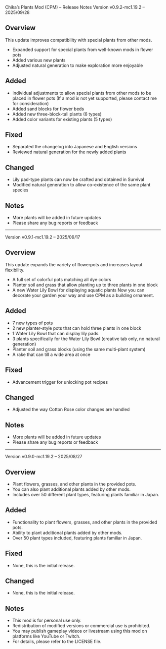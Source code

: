 Chika’s Plants Mod (CPM) – Release Notes
Version v0.9.2-mc1.19.2 – 2025/09/28

## Overview

This update improves compatibility with special plants from other mods.
- Expanded support for special plants from well-known mods in flower pots
- Added various new plants
- Adjusted natural generation to make exploration more enjoyable

## Added

- Individual adjustments to allow special plants from other mods to be placed in flower pots
 (If a mod is not yet supported, please contact me for consideration)
- Added sand blocks for flower beds
- Added new three-block-tall plants (6 types)
- Added color variants for existing plants (5 types)

## Fixed

- Separated the changelog into Japanese and English versions
- Reviewed natural generation for the newly added plants

## Changed

- Lily pad-type plants can now be crafted and obtained in Survival
- Modified natural generation to allow co-existence of the same plant species

## Notes

- More plants will be added in future updates
- Please share any bug reports or feedback

---

Version v0.9.1-mc1.19.2 – 2025/09/17

## Overview

This update expands the variety of flowerpots and increases layout flexibility.
- A full set of colorful pots matching all dye colors
- Planter soil and grass that allow planting up to three plants in one block
- A new Water Lily Bowl for displaying aquatic plants
Now you can decorate your garden your way and use CPM as a building ornament.

## Added

- 7 new types of pots
- 2 new planter-style pots that can hold three plants in one block
- 1 Water Lily Bowl that can display lily pads
- 3 plants specifically for the Water Lily Bowl (creative tab only, no natural generation)
- Planter soil and grass blocks (using the same multi-plant system)
- A rake that can till a wide area at once

## Fixed

- Advancement trigger for unlocking pot recipes

## Changed

- Adjusted the way Cotton Rose color changes are handled

## Notes

- More plants will be added in future updates
- Please share any bug reports or feedback

---
Version v0.9.0-mc1.19.2 – 2025/08/27
## Overview

- Plant flowers, grasses, and other plants in the provided pots.
- You can also plant additional plants added by other mods.
- Includes over 50 different plant types, featuring plants familiar in Japan.

## Added

- Functionality to plant flowers, grasses, and other plants in the provided pots.
- Ability to plant additional plants added by other mods.
- Over 50 plant types included, featuring plants familiar in Japan.

## Fixed

- None, this is the initial release.

## Changed

- None, this is the initial release.

## Notes

- This mod is for personal use only.
- Redistribution of modified versions or commercial use is prohibited.
- You may publish gameplay videos or livestream using this mod on platforms like YouTube or Twitch.
- For details, please refer to the LICENSE file.
